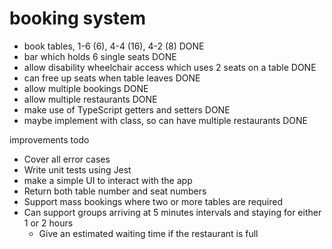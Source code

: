 # booking system
- book tables, 1-6 (6), 4-4 (16), 4-2 (8) DONE
- bar which holds 6 single seats DONE
- allow disability wheelchair access which 
  uses 2 seats on a table DONE
- can free up seats when table leaves DONE
- allow multiple bookings DONE
- allow multiple restaurants DONE
- make use of TypeScript getters and setters DONE
- maybe implement with class, so can have multiple restaurants DONE

improvements todo
- Cover all error cases
- Write unit tests using Jest
- make a simple UI to interact with the app
- Return both table number and seat numbers
- Support mass bookings where two or more tables are required
- Can support groups arriving at 5 minutes intervals and staying for either 1 or 2 hours
  - Give an estimated waiting time if the restaurant is full